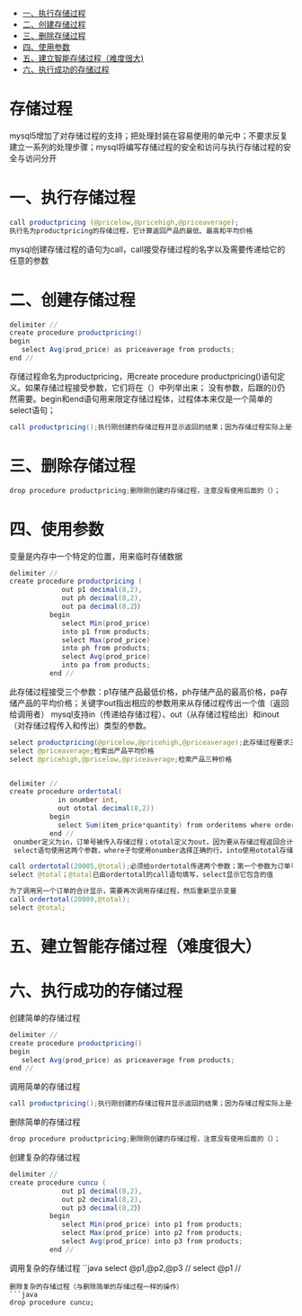 <!-- GFM-TOC -->
* [一、执行存储过程](#一执行存储过程)
* [二、创建存储过程](#二创建存储过程)
* [三、删除存储过程](#三删除存储过程)
* [四、使用参数](#四使用参数)
* [五、建立智能存储过程（难度很大)](#五建立智能存储过程（难度很大）)
* [六、执行成功的存储过程](#六执行成功的存储过程)
<!-- GFM-TOC -->
# 存储过程
mysql5增加了对存储过程的支持；把处理封装在容易使用的单元中；不要求反复建立一系列的处理步骤；mysql将编写存储过程的安全和访问与执行存储过程的安全与访问分开
# 一、执行存储过程
```java
call productpricing (@pricelow,@pricehigh,@priceaverage);
执行名为productpricing的存储过程，它计算返回产品的最低、最高和平均价格
```
mysql创建存储过程的语句为call，call接受存储过程的名字以及需要传递给它的任意的参数
# 二、创建存储过程
```java
delimiter //
create procedure productpricing()
begin
   select Avg(prod_price) as priceaverage from products;
end //
```
存储过程命名为productpricing，用create procedure productpricing()语句定义。如果存储过程接受参数，它们将在（）中列举出来；
没有参数，后跟的()仍然需要。begin和end语句用来限定存储过程体，过程体本来仅是一个简单的select语句；
```java
call productpricing();执行刚创建的存储过程并显示返回的结果；因为存储过程实际上是一种函数，所以存储过程名后面要有（）符号
```
# 三、删除存储过程
```java
drop procedure productpricing;删除刚创建的存储过程，注意没有使用后面的（）；
```
# 四、使用参数
变量是内存中一个特定的位置，用来临时存储数据
```java
delimiter //
create procedure productpricing (
             out p1 decimal(8,2),
             out ph decimal(8,2),
             out pa decimal(8,2））
          begin
             select Min(prod_price)
             into p1 from products;
             select Max(prod_price)
             into ph from products;
             select Avg(prod_price)
             into pa from products;
          end //
```
此存储过程接受三个参数：p1存储产品最低价格，ph存储产品的最高价格，pa存储产品的平均价格；关键字out指出相应的参数用来从存储过程传出一个值（返回给调用者）
mysql支持in（传递给存储过程）、out（从存储过程给出）和inout（对存储过程传入和传出）类型的参数。
```java
select productpricing(@pricelow,@pricehigh,@priceaverage);此存储过程要求三个参数，因此正好传入三个参数
select @priceaverage;检索出产品平均价格
select @pricehigh,@pricelow,@priceaverage;检索产品三种价格


delimiter //
create procedure ordertotal(
            in onumber int,
            out ototal decimal(8,2))
          begin
            select Sum(item_price*quantity) from orderitems where order_num=onumber into ototal;
          end //
 onumber定义为in，订单号被传入存储过程；ototal定义为out，因为要从存储过程返回合计；
 select语句使用这两个参数，where子句使用onumber选择正确的行，into使用ototal存储计算出来的合计

call ordertotal(20005,@total);必须给ordertotal传递两个参数；第一个参数为订单号，第二个参数为包含计算出来的 合计的变量名
select @total；@total已由ordertotal的call语句填写，select显示它包含的值

为了调用另一个订单的合计显示，需要再次调用存储过程，然后重新显示变量
call ordertotal(20009,@total);
select @total;
```
# 五、建立智能存储过程（难度很大）
# 六、执行成功的存储过程
创建简单的存储过程
```java
delimiter //
create procedure productpricing()
begin
   select Avg(prod_price) as priceaverage from products;
end //
```
调用简单的存储过程
```java
call productpricing();执行刚创建的存储过程并显示返回的结果；因为存储过程实际上是一种函数，所以存储过程名后面要有（）符号
```
删除简单的存储过程
```java
drop procedure productpricing;删除刚创建的存储过程，注意没有使用后面的（）；
```
创建复杂的存储过程
```java
delimiter //
create procedure cuncu (
             out p1 decimal(8,2),
             out p2 decimal(8,2),
             out p3 decimal(8,2））
          begin
             select Min(prod_price) into p1 from products;
             select Max(prod_price) into p2 from products;
             select Avg(prod_price) into p3 from products;
          end //
```
调用复杂的存储过程
``java
select @p1,@p2,@p3 //
select @p1 //
```
删除复杂的存储过程（与删除简单的存储过程一样的操作）
```java
drop procedure cuncu;
```
